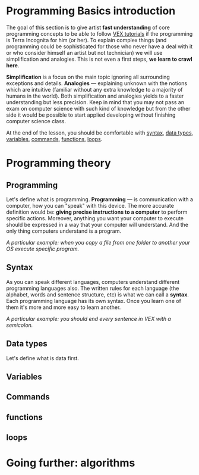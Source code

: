 # Programming Basics introduction
The goal of this section is to give artist **fast understanding** of core programming concepts to be able to follow [VEX tutorials](VEX-Quick-start) if the programming is Terra Incognita for him (or her). To explain complex things (and programming could be sophisticated for those who never have a deal with it or who consider himself an artist but not technician) we will use simplification and analogies. This is not even a first steps, **we learn to crawl here**.

**Simplification** is a focus on the main topic ignoring all surrounding exceptions and details. **Analogies** — explaining unknown with the notions which are intuitive (familiar without any extra knowledge to a majority of humans in the world). Both simplification and analogies yields to a faster understanding but less precision. Keep in mind that you may not pass an exam on computer science with such kind of knowledge but from the other side it would be possible to start applied developing without finishing computer science class.

At the end of the lesson, you should be comfortable with [syntax](#syntax), [data types](#data-types), [variables](#variables), [commands](#commands), [functions](#functions), [loops](#loops).  

# Programming theory
## Programming 
Let's define what is programming. **Programming** — is communication with a computer, how you can "speak" with this device. The more accurate definition would be: **giving precise instructions to a computer** to perform specific actions. Moreover, anything you want your computer to execute should be expressed in a way that your computer will understand. And the only thing computers understand is a program.

_A particular example: when you copy a file from one folder to another your OS execute specific program._

## Syntax
As you can speak different languages, computers understand different programming languages also. The written rules for each language (the alphabet, words and sentence structure, etc) is what we can call a **syntax**. Each programming language has its own syntax. Once you learn one of them it's more and more easy to learn another. 

_A particular example: you should end every sentence in VEX with a semicolon._

## Data types
Let's define what is data first.

## Variables
## Commands
## functions
## loops

# Going further: algorithms 

